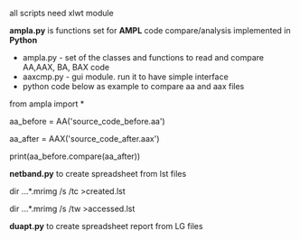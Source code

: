 all scripts need xlwt module

**ampla.py** is functions set for **AMPL** code compare/analysis implemented in **Python**

* ampla.py - set of the classes and functions to read and compare AA,AAX, BA, BAX code
* aaxcmp.py - gui module. run it to have simple interface
* python code below as example to compare aa and aax files

from ampla import *

aa_before = AA('source_code_before.aa')

aa_after = AAX('source_code_after.aax')

print(aa_before.compare(aa_after))



**netband.py** to create spreadsheet from lst files

dir ...\*.mrimg /s /tc >created.lst

dir ...\*.mrimg /s /tw >accessed.lst


**duapt.py** to create spreadsheet report from LG files
